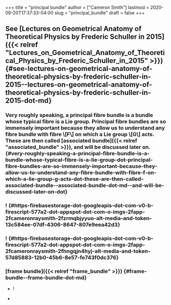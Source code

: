 +++
title = "principal bundle"
author = ["Cameron Smith"]
lastmod = 2020-09-20T17:37:33-04:00
slug = "principal_bundle"
draft = false
+++

## See [Lectures on Geometrical Anatomy of Theoretical Physics by Frederic Schuller in 2015]({{< relref "Lectures_on_Geometrical_Anatomy_of_Theoretical_Physics_by_Frederic_Schuller_in_2015" >}}) {#see-lectures-on-geometrical-anatomy-of-theoretical-physics-by-frederic-schuller-in-2015--lectures-on-geometrical-anatomy-of-theoretical-physics-by-frederic-schuller-in-2015-dot-md}


### Very roughly speaking, a principal fibre bundle is a bundle whose typical fibre is a Lie group. Principal fibre bundles are so immensely important because they allow us to understand any fibre bundle with fibre \\[F\\] on which a Lie group \\[G\\] acts. These are then called [associated bundle]({{< relref "associated_bundle" >}}), and will be discussed later on. {#very-roughly-speaking-a-principal-fibre-bundle-is-a-bundle-whose-typical-fibre-is-a-lie-group-dot-principal-fibre-bundles-are-so-immensely-important-because-they-allow-us-to-understand-any-fibre-bundle-with-fibre-f-on-which-a-lie-group-g-acts-dot-these-are-then-called-associated-bundle--associated-bundle-dot-md--and-will-be-discussed-later-on-dot}


### \![](<https://firebasestorage.googleapis.com/v0/b/firescript-577a2.appspot.com/o/imgs%2Fapp%2Fcameronraysmith%2FzRmqBjYyuO?alt=media&token=13c584ee-07df-4306-8647-807e9eea42d3>) {#https-firebasestorage-dot-googleapis-dot-com-v0-b-firescript-577a2-dot-appspot-dot-com-o-imgs-2fapp-2fcameronraysmith-2fzrmqbjyyuo-alt-media-and-token-13c584ee-07df-4306-8647-807e9eea42d3}


### \![](<https://firebasestorage.googleapis.com/v0/b/firescript-577a2.appspot.com/o/imgs%2Fapp%2Fcameronraysmith%2FhNgQjn4HYJ?alt=media&token=57d85883-12b0-45b6-8e57-fe743f0dc376>) {#https-firebasestorage-dot-googleapis-dot-com-v0-b-firescript-577a2-dot-appspot-dot-com-o-imgs-2fapp-2fcameronraysmith-2fhngqjn4hyj-alt-media-and-token-57d85883-12b0-45b6-8e57-fe743f0dc376}


### [frame bundle]({{< relref "frame_bundle" >}}) {#frame-bundle--frame-bundle-dot-md}

<!--list-separator-->

-  \![](<https://firebasestorage.googleapis.com/v0/b/firescript-577a2.appspot.com/o/imgs%2Fapp%2Fcameronraysmith%2F2Uy335Y1Ws?alt=media&token=aa8f6d4f-bfe1-4647-81f9-d9f1421cf472>)

<!--list-separator-->

-
